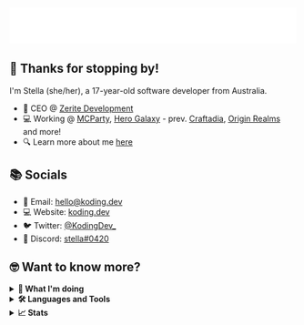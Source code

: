 ![](/assets/media/header.svg)

## 👋 Thanks for stopping by!

I'm Stella (she/her), a 17-year-old software developer from Australia.

- 🚀 CEO @ [Zerite Development](https://github.com/Zerite)
- 💻 Working @ [MCParty](https://github.com/MCPartyLive), [Hero Galaxy](https://github.com/HeroGalaxy) - prev. [Craftadia](https://craftadia.com), [Origin Realms](https://originrealms.com) and more!
- 🔍 Learn more about me [here](https://koding.dev)

## 📚 Socials

- 📧 Email: [hello@koding.dev](mailto:hello@koding.dev)
- 💻 Website: [koding.dev](https://koding.dev)
- 🐦 Twitter: [@KodingDev\_](https://twitter.com/KodingDev_)
- 📱 Discord: [stella#0420](https://discord.com/users/341841981074309121)

## 🤓 Want to know more?

<details>
    <summary><b>👀  What I'm doing</b></summary>
    <br/>

[![Discord Presence](https://lanyard.cnrad.dev/api/341841981074309121)](https://discord.com/users/341841981074309121)
</details>

<details>
    <summary><b>🛠️  Languages and Tools</b></summary>
    <br/>
    <p align="left">
        <img height="30" src="https://cdn.jsdelivr.net/gh/devicons/devicon/icons/chrome/chrome-original.svg" />
        <img height="30" src="https://cdn.jsdelivr.net/gh/devicons/devicon/icons/csharp/csharp-original.svg" />
        <img height="30" src="https://cdn.jsdelivr.net/gh/devicons/devicon/icons/css3/css3-original.svg" />
        <img height="30" src="https://cdn.jsdelivr.net/gh/devicons/devicon/icons/dart/dart-original.svg" />
        <img height="30" src="https://cdn.jsdelivr.net/gh/devicons/devicon/icons/docker/docker-original.svg" />
        <img height="30" src="https://cdn.jsdelivr.net/gh/devicons/devicon/icons/discordjs/discordjs-original.svg" />
        <img height="30" src="https://cdn.jsdelivr.net/gh/devicons/devicon/icons/electron/electron-original.svg" />
        <img height="30" src="https://cdn.jsdelivr.net/gh/devicons/devicon/icons/eslint/eslint-original.svg" />
        <img height="30" src="https://cdn.jsdelivr.net/gh/devicons/devicon/icons/express/express-original.svg" />
        <img height="30" src="https://cdn.jsdelivr.net/gh/devicons/devicon/icons/figma/figma-original.svg" />
        <img height="30" src="https://cdn.jsdelivr.net/gh/devicons/devicon/icons/flutter/flutter-original.svg" />
        <img height="30" src="https://cdn.jsdelivr.net/gh/devicons/devicon/icons/git/git-original.svg" />
        <img height="30" src="https://cdn.jsdelivr.net/gh/devicons/devicon/icons/github/github-original.svg" />
        <img height="30" src="https://cdn.jsdelivr.net/gh/devicons/devicon/icons/gitlab/gitlab-original.svg" />
        <img height="30" src="https://cdn.jsdelivr.net/gh/devicons/devicon/icons/go/go-original-wordmark.svg" />
        <img height="30" src="https://cdn.jsdelivr.net/gh/devicons/devicon/icons/gradle/gradle-plain.svg" />
        <img height="30" src="https://cdn.jsdelivr.net/gh/devicons/devicon/icons/grafana/grafana-original.svg" />
        <img height="30" src="https://cdn.jsdelivr.net/gh/devicons/devicon/icons/graphql/graphql-plain.svg" />
        <img height="30" src="https://cdn.jsdelivr.net/gh/devicons/devicon/icons/html5/html5-original.svg" />
        <img height="30" src="https://cdn.jsdelivr.net/gh/devicons/devicon/icons/jetbrains/jetbrains-original.svg" />
        <img height="30" src="https://cdn.jsdelivr.net/gh/devicons/devicon/icons/java/java-original.svg" />
        <img height="30" src="https://cdn.jsdelivr.net/gh/devicons/devicon/icons/javascript/javascript-original.svg" />
        <img height="30" src="https://cdn.jsdelivr.net/gh/devicons/devicon/icons/jenkins/jenkins-original.svg" />
        <img height="30" src="https://cdn.jsdelivr.net/gh/devicons/devicon/icons/kotlin/kotlin-original.svg" />
        <img height="30" src="https://cdn.jsdelivr.net/gh/devicons/devicon/icons/linux/linux-original.svg" />
        <img height="30" src="https://cdn.jsdelivr.net/gh/devicons/devicon/icons/markdown/markdown-original.svg" />
        <img height="30" src="https://cdn.jsdelivr.net/gh/devicons/devicon/icons/nextjs/nextjs-original.svg" />
        <img height="30" src="https://cdn.jsdelivr.net/gh/devicons/devicon/icons/nodejs/nodejs-original.svg" />
        <img height="30" src="https://cdn.jsdelivr.net/gh/devicons/devicon/icons/postgresql/postgresql-original.svg" />
        <img height="30" src="https://cdn.jsdelivr.net/gh/devicons/devicon/icons/react/react-original.svg" />
        <img height="30" src="https://cdn.jsdelivr.net/gh/devicons/devicon/icons/redux/redux-original.svg" />
        <img height="30" src="https://cdn.jsdelivr.net/gh/devicons/devicon/icons/rust/rust-plain.svg" />
        <img height="30" src="https://cdn.jsdelivr.net/gh/devicons/devicon/icons/swift/swift-original.svg" />
        <img height="30" src="https://cdn.jsdelivr.net/gh/devicons/devicon/icons/tailwindcss/tailwindcss-plain.svg" />
        <img height="30" src="https://cdn.jsdelivr.net/gh/devicons/devicon/icons/typescript/typescript-original.svg" />
        <img height="30" src="https://cdn.jsdelivr.net/gh/devicons/devicon/icons/vscode/vscode-original.svg" />
        <img height="30" src="https://cdn.jsdelivr.net/gh/devicons/devicon/icons/xcode/xcode-original.svg" />
    </p>

**...and more!**
</details>

<details>
    <summary><b>📈  Stats</b></summary>

**NOTE:** Some stats may be incorrect as contributions to organizations
are not counted.

![GitHub Stats](https://github-readme-stats.vercel.app/api?username=KodingDev&count_private=true&theme=tokyonight&show_icons=true)

<!--START_SECTION:waka-->
![Code Time](http://img.shields.io/badge/Code%20Time-4%2C813%20hrs%206%20mins-blue)

📊 **This Week I Spent My Time On** 

```text
🕑︎ Time Zone: Australia/Sydney

💬 Programming Languages: 
Java                     4 hrs 44 mins       ███████░░░░░░░░░░░░░░░░░░   28.18 % 
PHP                      4 hrs 5 mins        ██████░░░░░░░░░░░░░░░░░░░   24.31 % 
Kotlin                   2 hrs 30 mins       ████░░░░░░░░░░░░░░░░░░░░░   14.96 % 
TOML                     1 hr 9 mins         ██░░░░░░░░░░░░░░░░░░░░░░░   06.92 % 
JSON                     49 mins             █░░░░░░░░░░░░░░░░░░░░░░░░   04.92 % 

🔥 Editors: 
IntelliJ                 8 hrs 20 mins       ████████████░░░░░░░░░░░░░   49.60 % 
PhpStorm                 5 hrs 15 mins       ████████░░░░░░░░░░░░░░░░░   31.30 % 
VS Code                  1 hr 37 mins        ██░░░░░░░░░░░░░░░░░░░░░░░   09.63 % 
WebStorm                 1 hr 35 mins        ██░░░░░░░░░░░░░░░░░░░░░░░   09.47 % 

💻 Operating System: 
Mac                      16 hrs 48 mins      █████████████████████████   100.00 % 
```


 Last Updated on 06/12/2023 00:20:18 UTC
<!--END_SECTION:waka-->
</details>
